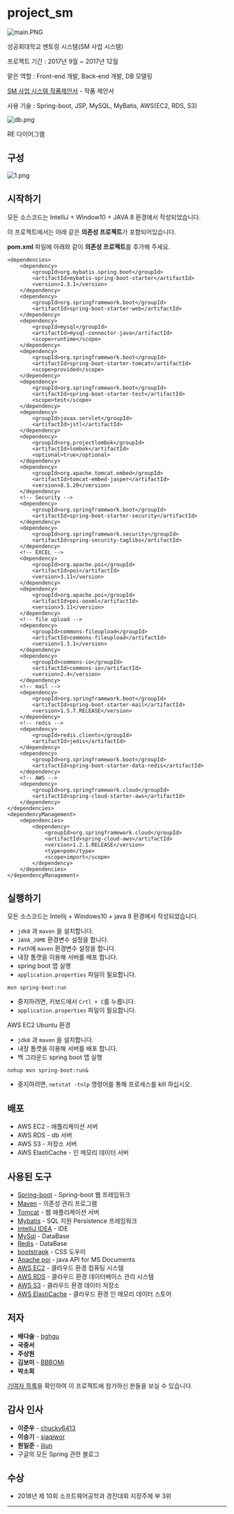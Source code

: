 # project_sm

![main.PNG](https://github.com/bghgu/project_sm/blob/master/image/main.PNG)

성공회대학교 멘토링 시스템(SM 사업 시스템)

프로젝트 기간 : 2017년 9월 ~ 2017년 12월

맡은 역할 : Front-end 개발, Back-end 개발, DB 모델링

[SM 사업 시스템 작품제안서](https://github.com/bghgu/project_sm/blob/master/SM%EC%82%AC%EC%97%85%20%EC%8B%9C%EC%8A%A4%ED%85%9C_%EC%9E%91%ED%92%88%EC%A0%9C%EC%95%88%EC%84%9C.pdf) - 작품 제안서

사용 기술 : Spring-boot, JSP, MySQL, MyBatis, AWS(EC2, RDS, S3)

![db.png](https://github.com/bghgu/project_sm/blob/master/image/db.jpg)

RE 다이어그램

## 구성

![1.png](https://github.com/bghgu/project_sm/blob/master/image/1.png)

## 시작하기

모든 소스코드는 IntelliJ + Window10 + JAVA 8 환경에서 작성되었습니다.

이 프로젝트에서는 아래 같은 **의존성 프로젝트**가 포함되어있습니다. 

**pom.xml** 파일에 아래와 같이 **의존성 프로젝트**를 추가해 주세요.

```
<dependencies>
	<dependency>
		<groupId>org.mybatis.spring.boot</groupId>
		<artifactId>mybatis-spring-boot-starter</artifactId>
		<version>1.3.1</version>
	</dependency>
	<dependency>
		<groupId>org.springframework.boot</groupId>
		<artifactId>spring-boot-starter-web</artifactId>
	</dependency>
	<dependency>
		<groupId>mysql</groupId>
		<artifactId>mysql-connector-java</artifactId>
		<scope>runtime</scope>
	</dependency>
	<dependency>
		<groupId>org.springframework.boot</groupId>
		<artifactId>spring-boot-starter-tomcat</artifactId>
		<scope>provided</scope>
	</dependency>
	<dependency>
		<groupId>org.springframework.boot</groupId>
		<artifactId>spring-boot-starter-test</artifactId>
		<scope>test</scope>
	</dependency>
	<dependency>
		<groupId>javax.servlet</groupId>
		<artifactId>jstl</artifactId>
	</dependency>
	<dependency>
		<groupId>org.projectlombok</groupId>
		<artifactId>lombok</artifactId>
		<optional>true</optional>
	</dependency>
	<dependency>
		<groupId>org.apache.tomcat.embed</groupId>
		<artifactId>tomcat-embed-jasper</artifactId>
		<version>8.5.20</version>
	</dependency>
	<!-- Security -->
	<dependency>
		<groupId>org.springframework.boot</groupId>
		<artifactId>spring-boot-starter-security</artifactId>
	</dependency>
	<dependency>
		<groupId>org.springframework.security</groupId>
		<artifactId>spring-security-taglibs</artifactId>
	</dependency>
	<!-- EXCEL -->
	<dependency>
		<groupId>org.apache.poi</groupId>
		<artifactId>poi</artifactId>
		<version>3.11</version>
	</dependency>
	<dependency>
		<groupId>org.apache.poi</groupId>
		<artifactId>poi-ooxml</artifactId>
		<version>3.11</version>
	</dependency>
	<!-- file upload -->
	<dependency>
		<groupId>commons-fileupload</groupId>
		<artifactId>commons-fileupload</artifactId>
		<version>1.3.1</version>
	</dependency>
	<dependency>
		<groupId>commons-io</groupId>
		<artifactId>commons-io</artifactId>
		<version>2.4</version>
	</dependency>
	<!-- mail -->
	<dependency>
		<groupId>org.springframework.boot</groupId>
		<artifactId>spring-boot-starter-mail</artifactId>
		<version>1.5.7.RELEASE</version>
	</dependency>
	<!-- redis -->
	<dependency>
		<groupId>redis.clients</groupId>
		<artifactId>jedis</artifactId>
	</dependency>
	<dependency>
		<groupId>org.springframework.boot</groupId>
		<artifactId>spring-boot-starter-data-redis</artifactId>
	</dependency>
	<!-- AWS -->
	<dependency>
		<groupId>org.springframework.cloud</groupId>
		<artifactId>spring-cloud-starter-aws</artifactId>
	</dependency>
</dependencies>
<dependencyManagement>
	<dependencies>
		<dependency>
			<groupId>org.springframework.cloud</groupId>
			<artifactId>spring-cloud-aws</artifactId>
			<version>1.2.1.RELEASE</version>
			<type>pom</type>
			<scope>import</scope>
		</dependency>
	</dependencies>
</dependencyManagement>
```
## 실행하기

모든 소스코드는 Intellij + Windows10 + java 8 환경에서 작성되었습니다.

- `jdk8` 과 `maven` 을 설치합니다.
- `JAVA_JOME` 환경변수 설정을 합니다.
- `Path`에 `maven` 환경변수 설정을 합니다.
- 내장 톰캣을 이용해 서버를 배포 합니다.
- spring boot 앱 실행
- `application.properties` 파일이 필요합니다.

```
mvn spring-boot:run
```

- 중지하려면, 키보드에서 `Crtl + C`를 누릅니다.
- `application.properties` 파일이 필요합니다.

AWS EC2 Ubuntu 환경

- `jdk8` 과 `maven` 을 설치합니다.
- 내장 톰캣을 이용해 서버를 배포 합니다.
- 백 그라운드 spring boot 앱 실행

```
nohup mvn spring-boot:run&
```

- 중지하려면,  `netstat -tnlp` 명령어를 통해 프로세스를 kill 하십시오.

## 배포

* AWS EC2 - 애플리케이션 서버
* AWS RDS - db 서버
* AWS S3 - 저장소 서버
* AWS ElastiCache - 인 메모리 데이터 서버

## 사용된 도구

* [Spring-boot](https://projects.spring.io/spring-boot/) - Spring-boot 웹 프레임워크
* [Maven](https://maven.apache.org/) - 의존성 관리 프로그램
* [Tomcat](http://tomcat.apache.org/) - 웹 애플리케이션 서버
* [Mybatis](http://www.mybatis.org/mybatis-3/ko/index.html) - SQL 지원 Persistence 프레임워크
* [IntelliJ IDEA](https://www.jetbrains.com/idea/) - IDE
* [MySql](https://www.mysql.com/) - DataBase
* [Redis](https://redis.io/) - DataBase
* [bootstrapk](http://bootstrapk.com/) - CSS 도우미
* [Apache poi](https://poi.apache.org/) - java API for MS Documents
* [AWS EC2](https://aws.amazon.com/ko/ec2/?sc_channel=PS&sc_campaign=acquisition_KR&sc_publisher=google&sc_medium=english_ec2_b&sc_content=ec2_e&sc_detail=aws%20ec2&sc_category=ec2&sc_segment=177228231544&sc_matchtype=e&sc_country=KR&s_kwcid=AL!4422!3!177228231544!e!!g!!aws%20ec2&ef_id=WkRozwAAAnO-lPWy:20180412120123:s) - 클라우드 환경 컴퓨팅 시스템
* [AWS RDS](https://aws.amazon.com/ko/rds/) - 클라우드 환경 데이터베이스 관리 시스템
* [AWS S3](https://aws.amazon.com/ko/s3/?sc_channel=PS&sc_campaign=acquisition_KR&sc_publisher=google&sc_medium=english_s3_b&sc_content=s3_e&sc_detail=aws%20s3&sc_category=s3&sc_segment=177211245240&sc_matchtype=e&sc_country=KR&s_kwcid=AL!4422!3!177211245240!e!!g!!aws%20s3&ef_id=WkRozwAAAnO-lPWy:20180412120059:s) - 클라우드 환경 데이터 저장소
* [AWS ElastiCache](https://aws.amazon.com/ko/elasticache/?sc_channel=PS&sc_campaign=acquisition_KR&sc_publisher=google&sc_medium=english_elasticache_b&sc_content=aws_redis_e&sc_detail=aws%20redis&sc_category=elasticache&sc_segment=161192411413&sc_matchtype=e&sc_country=KR&s_kwcid=AL!4422!3!161192411413!e!!g!!aws%20redis&ef_id=WkRozwAAAnO-lPWy:20180412123345:s) - 클라우드 환경 인 메모리 데이터 스토어

## 저자

* **배다슬** - [bghgu](https://github.com/bghgu)
* **국중서**
* **주상원**
* **김보미** - [BBBOMi](https://github.com/BBBOMi)
* **박소희** 


[기여자 목록](https://github.com/bghgu/project_vote_main/contributors)을 확인하여 이 프로젝트에 참가하신 분들을 보실 수 있습니다.

## 감사 인사

* **이준우** - [chucky6413](https://github.com/chucky6413)
* **이승기** - [sjaqjwor](https://github.com/sjaqjwor)
* **원일준** - [iljun](https://github.com/iljun)
* 구글의 모든 Spring 관련 블로그

## 수상

- 2018년 제 10회 소프트웨어공학과 경진대회 지정주제 부 3위

---


